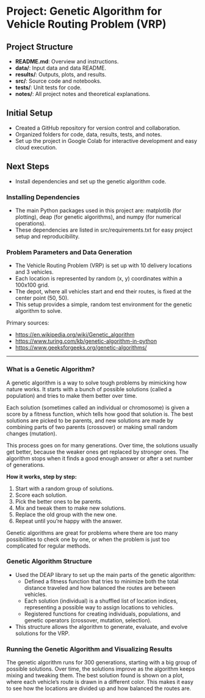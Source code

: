 # Project: Genetic Algorithm for Vehicle Routing Problem (VRP)

## Project Structure

- **README.md**: Overview and instructions.
- **data/**: Input data and data README.
- **results/**: Outputs, plots, and results.
- **src/**: Source code and notebooks.
- **tests/**: Unit tests for code.
- **notes/**: All project notes and theoretical explanations.

## Initial Setup

- Created a GitHub repository for version control and collaboration.
- Organized folders for code, data, results, tests, and notes.
- Set up the project in Google Colab for interactive development and easy cloud execution.

## Next Steps

- Install dependencies and set up the genetic algorithm code.

### Installing Dependencies

- The main Python packages used in this project are: matplotlib (for plotting), deap (for genetic algorithms), and numpy (for numerical operations).
- These dependencies are listed in src/requirements.txt for easy project setup and reproducibility.

### Problem Parameters and Data Generation

- The Vehicle Routing Problem (VRP) is set up with 10 delivery locations and 3 vehicles.
- Each location is represented by random (x, y) coordinates within a 100x100 grid.
- The depot, where all vehicles start and end their routes, is fixed at the center point (50, 50).
- This setup provides a simple, random test environment for the genetic algorithm to solve.

Primary sources:  
- https://en.wikipedia.org/wiki/Genetic_algorithm  
- https://www.turing.com/kb/genetic-algorithm-in-python  
- https://www.geeksforgeeks.org/genetic-algorithms/

---

### What is a Genetic Algorithm?

A genetic algorithm is a way to solve tough problems by mimicking how nature works. It starts with a bunch of possible solutions (called a population) and tries to make them better over time.

Each solution (sometimes called an individual or chromosome) is given a score by a fitness function, which tells how good that solution is. The best solutions are picked to be parents, and new solutions are made by combining parts of two parents (crossover) or making small random changes (mutation).

This process goes on for many generations. Over time, the solutions usually get better, because the weaker ones get replaced by stronger ones. The algorithm stops when it finds a good enough answer or after a set number of generations.

**How it works, step by step:**
1. Start with a random group of solutions.
2. Score each solution.
3. Pick the better ones to be parents.
4. Mix and tweak them to make new solutions.
5. Replace the old group with the new one.
6. Repeat until you’re happy with the answer.

Genetic algorithms are great for problems where there are too many possibilities to check one by one, or when the problem is just too complicated for regular methods.

### Genetic Algorithm Structure

- Used the DEAP library to set up the main parts of the genetic algorithm:
    - Defined a fitness function that tries to minimize both the total distance traveled and how balanced the routes are between vehicles.
    - Each solution (individual) is a shuffled list of location indices, representing a possible way to assign locations to vehicles.
    - Registered functions for creating individuals, populations, and genetic operators (crossover, mutation, selection).
- This structure allows the algorithm to generate, evaluate, and evolve solutions for the VRP.

### Running the Genetic Algorithm and Visualizing Results

The genetic algorithm runs for 300 generations, starting with a big group of possible solutions. Over time, the solutions improve as the algorithm keeps mixing and tweaking them. The best solution found is shown on a plot, where each vehicle’s route is drawn in a different color. This makes it easy to see how the locations are divided up and how balanced the routes are.
